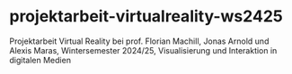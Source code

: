 # projektarbeit-virtualreality-ws2425
Projektarbeit Virtual Reality bei prof. Florian Machill, Jonas Arnold und Alexis Maras, Wintersemester 2024/25, Visualisierung und Interaktion in digitalen Medien
